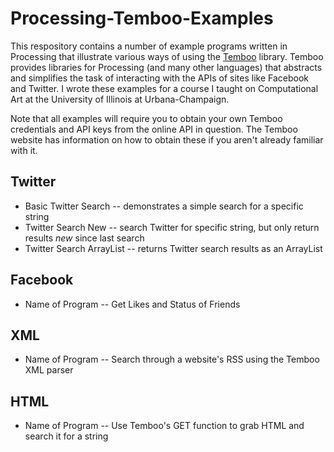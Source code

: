 Processing-Temboo-Examples
==========================

This respository contains a number of example programs written in Processing that illustrate various ways of using the [Temboo](http://temboo.com) library. Temboo provides libraries for Processing (and many other languages) that abstracts and simplifies the task of interacting with the APIs of sites like Facebook and Twitter. I wrote these examples for a course I taught on Computational Art at the University of Illinois at Urbana-Champaign.

Note that all examples will require you to obtain your own Temboo credentials and API keys from the online API in question. The Temboo website has information on how to obtain these if you aren't already familiar with it.


Twitter
------

- Basic Twitter Search -- demonstrates a simple search for a specific string
- Twitter Search New -- search Twitter for specific string, but only return results *new* since last search
- Twitter Search ArrayList -- returns Twitter search results as an ArrayList

Facebook
--------

- Name of Program -- Get Likes and Status of Friends

XML
---

- Name of Program -- Search through a website's RSS using the Temboo XML parser


HTML
----

- Name of Program -- Use Temboo's GET function to grab HTML and search it for a string



